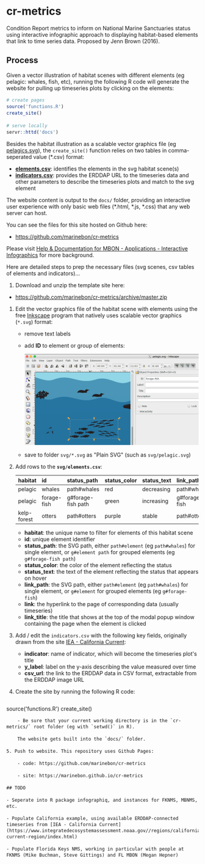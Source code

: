 # cr-metrics

Condition Report metrics to inform on National Marine Sanctuaries status using interactive infographic approach to displaying habitat-based elements that link to time series data. Proposed by Jenn Brown (2016).

## Process

Given a vector illustration of habitat scenes with different elements (eg pelagic: whales, fish, etc), running the following R code will generate the website for pulling up timeseries plots by clicking on the elements:

```R
# create pages
source('functions.R')
create_site()

# serve locally 
servr::httd('docs')
```

Besides the habitat illustration as a scalable vector graphics file (eg [pelagics.svg](https://github.com/marinebon/cr-metrics/blob/master/svg/pelagic.svg)), the `create_site()` function relies on two tables in comma-seperated value (\*.csv) format:

- [**elements.csv**](https://github.com/marinebon/cr-metrics/blob/master/svg/elements.csv): identifies the elements in the svg habitat scene(s)
- [**indicators.csv**](https://github.com/marinebon/cr-metrics/blob/master/svg/indicators.csv): provides the ERDDAP URL to the timeseries data and other parameters to describe the timeseries plots and match to the svg element

The website content is output to the `docs/` folder, providing an interactive user experience with only basic web files (\*.html, \*.js, \*.css) that any web server can host.

You can see the files for this site hosted on Github here:

- https://github.com/marinebon/cr-metrics

Please visit [Help & Documentation for MBON - Applications - Interactive Infographics](https://marinebon.github.io/help/apps.html#interactive-infographics) for more background.

Here are detailed steps to prep the necessary files (svg scenes, csv tables of elements and indicators)...

1. Download and unzip the template site here:

- https://github.com/marinebon/cr-metrics/archive/master.zip

1. Edit the vector graphics file of the habitat scene with elements using the free [Inkscape](http://inkscape.org) program that natively uses scalable vector graphics (`*.svg`) format:
    - remove text labels
    - add **ID** to element or group of elements:
    
        ![](img/inkscape-screenshot_svg-id.png)
    - save to folder `svg/*.svg` as "Plain SVG" (such as `svg/pelagic.svg`)
    
2. Add rows to the **`svg/elements.csv`**:

    habitat     | id          | status_path        | status_color | status_text | link_path     | link                   | link_title
    ------------|-------------|-----------------|--------------|-------------|---------------|------------------------|------------
    pelagic     | whales      | path#whales        | red          | decreasing  | path#whales   | ./pages/pinnipeds.html | Whales
    pelagic     | forage-fish | g#forage-fish path | green        | increasing  | g#forage-fish | ./pages/pinnipeds.html | Forage Fish
    kelp-forest | otters      | path#otters         | purple       | stable      | path#otter    | ./pages/pinnipeds.html | Sea Otters
    
    - **habitat**: the unique name to filter for elements of this habitat scene
    - **id**: unique element identifier
    - **status_path**: the SVG path, either `path#element` (eg `path#whales`) for single element, or `g#element path` for grouped elements (eg `g#forage-fish path`)
    - **status_color**: the color of the element reflecting the status
    - **status_text**: the text of the element reflecting the status that appears on hover
    - **link_path**: the SVG path, either `path#element` (eg `path#whales`) for single element, or `g#element` for grouped elements (eg `g#forage-fish`)
    - **link**: the hyperlink to the page of corresponding data (usually timeseries)
    - **link_title**: the title that shows at the top of the modal popup window containing the page when the element is clicked

3. Add / edit the `indicators.csv` with the following key fields, originally drawn from the site [IEA - California Current](https://www.integratedecosystemassessment.noaa.gov//regions/california-current-region/index.html):

    - **indicator**: name of indicator, which will become the timeseries plot's title
    - **y_label**: label on the y-axis describing the value measured over time
    - **csv_url**: the link to the ERDDAP data in CSV format, extractable from the ERDDAP image URL
    
4. Create the site by running the following R code:

    ```R
source('functions.R')
create_site()
```
    - Be sure that your current working directory is in the `cr-metrics/` root folder (eg with `setwd()` in R).

    The website gets built into the `docs/` folder.

5. Push to website. This repository uses Github Pages:

    - code: https://github.com/marinebon/cr-metrics

    - site: https://marinebon.github.io/cr-metrics

## TODO

- Seperate into R package infographiq, and instances for FKNMS, MBNMS, etc.

- Populate California example, using available ERDDAP-connected timeseries from [IEA - California Current](https://www.integratedecosystemassessment.noaa.gov//regions/california-current-region/index.html)

- Populate Florida Keys NMS, working in particular with people at FKNMS (Mike Buchman, Steve Gittings) and FL MBON (Megan Hepner)

